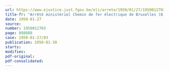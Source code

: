 ```yaml
---
url: https://www.ejustice.just.fgov.be/eli/arrete/1950/01/27/1950012703/justel
title-fr: "Arrêté ministériel Chemin de fer électrique de Bruxelles (Q.L.) à Tervuren. Prix et conditions de transport."
date: 1950-01-27
source:
number: 1950012703
page: 888888
case: 1950-01-27/03
publication: 1950-01-30
starts:
modifies:
pdf-original:
pdf-consolidated:
---
```


